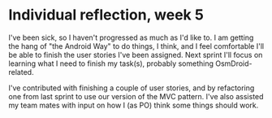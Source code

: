 # Individual reflection, week 5

I've been sick, so I haven't progressed as much as I'd like to. I am getting
the hang of "the Android Way" to do things, I think, and I feel comfortable
I'll be able to finish the user stories I've been assigned. Next sprint I'll
focus on learning what I need to finish my task(s), probably something
OsmDroid-related.

I've contributed with finishing a couple of user stories, and by refactoring
one from last sprint to use our version of the MVC pattern. I've also
assisted my team mates with input on how I (as PO) think some things should
work.
